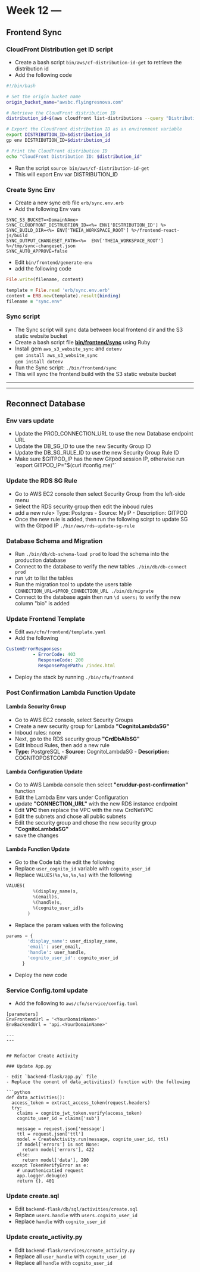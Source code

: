 # Week 12 — 




## Frontend Sync

### CloudFront Distribution get ID script

- Create a bash script `bin/aws/cf-distribution-id-get` to retrieve the distribution id
- Add the following code
```bash
#!/bin/bash

# Set the origin bucket name
origin_bucket_name="awsbc.flyingresnova.com"

# Retrieve the CloudFront distribution ID
distribution_id=$(aws cloudfront list-distributions --query "DistributionList.Items[?Origins.Items[?DomainName=='$origin_bucket_name.s3.amazonaws.com']].Id" --output text)

# Export the CloudFront distribution ID as an environment variable
export DISTRIBUTION_ID=$distribution_id
gp env DISTRIBUTION_ID=$distribution_id

# Print the CloudFront distribution ID
echo "CloudFront Distribution ID: $distribution_id"
```
- Run the script `source bin/aws/cf-distribution-id-get`
- This will export Env var DISTRIBUTION_ID


### Create Sync Env

- Create a new sync erb file `erb/sync.env.erb`
- Add the following Env vars
```
SYNC_S3_BUCKET=<DomainNAme>
SYNC_CLOUDFRONT_DISTRUBTION_ID=<%= ENV['DISTRIBUTION_ID'] %>
SYNC_BUILD_DIR=<%= ENV['THEIA_WORKSPACE_ROOT'] %>/frontend-react-js/build
SYNC_OUTPUT_CHANGESET_PATH=<%=  ENV['THEIA_WORKSPACE_ROOT'] %>/tmp/sync-changeset.json
SYNC_AUTO_APPROVE=false
```
- Edit `bin/frontend/generate-env`
- add the following code
```ruby
File.write(filename, content)

template = File.read 'erb/sync.env.erb'
content = ERB.new(template).result(binding)
filename = "sync.env"
```

### Sync script

- The Sync script will sync data between local frontend dir and the S3 static website bucket
- Create a bash script file [**bin/frontend/sync**](https://github.com/astroveny/aws-bootcamp-cruddur-2023/blob/13f7e21170d0f1126cd71c1c9129693f23ad725d/bin/frontend/sync) using Ruby
- Install gem `aws_s3_website_sync` and `dotenv`  
`gem install aws_s3_website_sync`  
`gem install dotenv`  
- Run the Sync script: `./bin/frontend/sync`
- This will sync the frontend build with the S3 static website bucket 

---
---

## Reconnect Database

### Env vars update

- Update the PROD_CONNECTION_URL to use the new Database endpoint URL
- Update the DB_SG_ID to use the new Security Group ID
- Update the DB_SG_RULE_ID to use the new Security Group Rule ID
- Make sure $GITPOD_IP has the new Gitpod session IP, otherwise run
`export GITPOD_IP="$(curl ifconfig.me)"`

### Update the RDS SG Rule

- Go to AWS EC2 console then select Security Group from the left-side menu
- Select the RDS security group then edit the inboud rules
- add a new rule> Type: Postgres - Source: MyIP - Description: GITPOD
- Once the new rule is added, then run the following scirpt to update SG with the Gitpod IP
`./bin/aws/rds-update-sg-rule`

### Database Schema and Migration

- Run `./bin/db/db-schema-load prod` to load the schema into the production database
- Connect to the database to verify the new tables `./bin/db/db-connect prod`
- run `\dt` to list the tables
- Run the migration tool to update the users table
`CONNECTION_URL=$PROD_CONNECTION_URL ./bin/db/migrate`
- Connect to the database again then run `\d users;` to verify the new column "bio" is added


### Update Frontend Template

- Edit `aws/cfn/frontend/template.yaml`
- Add the following
```yml
CustomErrorResponses:
          - ErrorCode: 403
            ResponseCode: 200
            ResponsePagePath: /index.html
```
- Deploy the stack by running `./bin/cfn/frontend`


### Post Confirmation Lambda Function Update


#### Lambda Security Group
- Go to AWS EC2 console, select Security Groups
- Create a new security group for Lambda **"CognitoLambdaSG"**
- Inboud rules: none
- Next, go to the RDS security group **"CrdDbAlbSG"**
- Edit Inboud Rules, then add a new rule
- **Type:** PostgreSQL - **Source:** CognitoLambdaSG - **Description:** COGNITOPOSTCONF

#### Lambda Configuration Update
- Go to AWS Lambda console then select **"cruddur-post-confirmation"** function
- Edit the Lambda Env vars under Configuration
- update **"CONNECTION_URL"** with the new RDS instance endpoint
- Edit **VPC** then replace the VPC with the new CrdNetVPC
- Edit the subnets and chose all public subnets
- Edit the security group and chose the new security group **"CognitoLambdaSG"**
- save the changes 

#### Lambda Function Update

- Go to the Code tab the edit the following
- Replace `user_cognito_id` variable with `cognito_user_id`
- Replace `VALUES(%s,%s,%s,%s)` with the following
```python
VALUES(
          %(display_name)s,
          %(email)s,
          %(handle)s,
          %(cognito_user_id)s
        )
```
- Replace the param values with the following
```python
params = {
        'display_name': user_display_name,
        'email': user_email,
        'handle': user_handle,
        'cognito_user_id': cognito_user_id
      }
```
- Deploy the new code

### Service Config.toml update

- Add the following to `aws/cfn/service/config.toml`
```
[parameters]
EnvFrontendUrl = '<YourDomainName>'
EnvBackendUrl = 'api.<YourDomainName>'

---
---


## Refactor Create Activity

### Update App.py 

- Edit `backend-flask/app.py` file 
- Replace the conent of data_activities() function with the following

```python
def data_activities():
  access_token = extract_access_token(request.headers)
  try:
    claims = cognito_jwt_token.verify(access_token)
    cognito_user_id = claims['sub']

    message = request.json['message']
    ttl = request.json['ttl']
    model = CreateActivity.run(message, cognito_user_id, ttl)
    if model['errors'] is not None:
      return model['errors'], 422
    else:
      return model['data'], 200
  except TokenVerifyError as e:
    # unauthenicatied request
    app.logger.debug(e)
    return {}, 401
```

### Update create.sql

- Edit `backend-flask/db/sql/activities/create.sql `
- Replace `users.handle` with `users.cognito_user_id`
- Replace `handle` with `cognito_user_id`

### Update create_activity.py

- Edit `backend-flask/services/create_activity.py`
- Replace all `user_handle` with `cognito_user_id`
- Replace all `handle` with `cognito_user_id`


